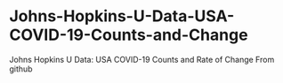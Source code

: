 # Johns-Hopkins-U-Data-USA-COVID-19-Counts-and-Change
Johns Hopkins U Data:  USA COVID-19 Counts and Rate of Change
From github

